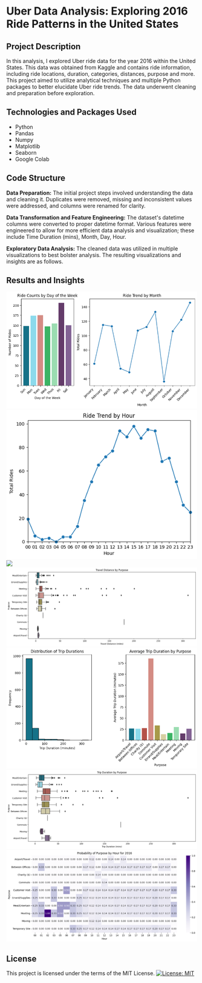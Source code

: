 # **Uber Data Analysis: Exploring 2016 Ride Patterns in the United States**

## **Project Description**
In this analysis, I explored Uber ride data for the year 2016 within the United States. This data was obtained from Kaggle and contains ride information, including ride locations, duration, categories, distances, purpose and more. This project aimed to utilize analytical techniques and multiple Python packages to better elucidate Uber ride trends. The data underwent cleaning and preparation before exploration.


## **Technologies and Packages Used**
+ Python
+ Pandas
+ Numpy
+ Matplotlib
+ Seaborn
+ Google Colab

## **Code Structure**
**Data Preparation:** 
The initial project steps involved understanding the data and cleaning it. Duplicates were removed, missing and inconsistent values were addressed, and columns were renamed for clarity.

**Data Transformation and Feature Engineering:** 
The dataset's datetime columns were converted to proper datetime format. Various features were engineered to allow for more efficient data analysis and visualization; these include Time Duration (mins), Month, Day, Hour.

**Exploratory Data Analysis:** 
The cleaned data was utilized in multiple visualizations to best bolster analysis. The resulting visualizations and insights are as follows.

## **Results and Insights**
![](images/Time-Analysis.png)
![](images/Hour-Analysis.png)
![](images/Avg-Miles.png)
![](images/Miles-Boxplot.png)
![](images/Miles-Purpose-Analysis.png)
![](images/Duration-Boxplot.png)
![](images/Contingency.png)

## **License**

This project is licensed under the terms of the MIT License. 
[![License: MIT](https://img.shields.io/badge/License-MIT-yellow.svg)](https://opensource.org/licenses/MIT)
